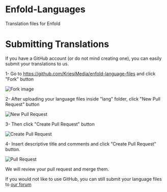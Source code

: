 # Enfold-Languages
Translation files for Enfold

# Submitting Translations
If you have a GitHub account (or do not mind creating one), you can easily submit your translations to us. 

1- Go to https://github.com/KriesiMedia/enfold-language-files and click "Fork" button 

![Fork image](https://help.github.com/assets/images/help/repository/fork_button.jpg)


2- After uploading your language files inside "lang" folder, click "New Pull Request" button

![New Pull Request](https://user-images.githubusercontent.com/66268415/83462044-dd0c0180-a472-11ea-9062-fddfb06b5830.png)


3- Then click "Create Pull Request" button

![Create Pull Request](https://user-images.githubusercontent.com/66268415/83462147-20ff0680-a473-11ea-99cc-b85fc0dac392.png)


4- Insert descriptive title and comments and click "Create Pull Request" button.

![Pull Request](https://user-images.githubusercontent.com/66268415/83462226-560b5900-a473-11ea-870f-48fd9c8d6a4f.png)

We will review your pull request and merge them. 

If you would not like to use GitHub, you can still submit your language files to [our forum](https://kriesi.at/support/topic/please-contribute-and-translate-enfold/)
